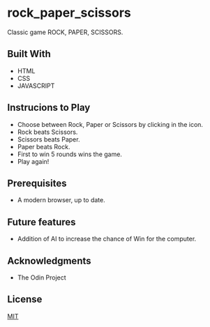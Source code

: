 # rock_paper_scissors

Classic game ROCK, PAPER, SCISSORS.

## Built With

- HTML
- CSS
- JAVASCRIPT

## Instrucions to Play

- Choose between Rock, Paper or Scissors by clicking in the icon.
- Rock beats Scissors.
- Scissors beats Paper.
- Paper beats Rock.
- First to win 5 rounds wins the game.
- Play again!

## Prerequisites

- A modern browser, up to date.

## Future features

- Addition of AI to increase the chance of Win for the computer.

## Acknowledgments

- The Odin Project

## License

[MIT](https://choosealicense.com/licenses/mit/)

